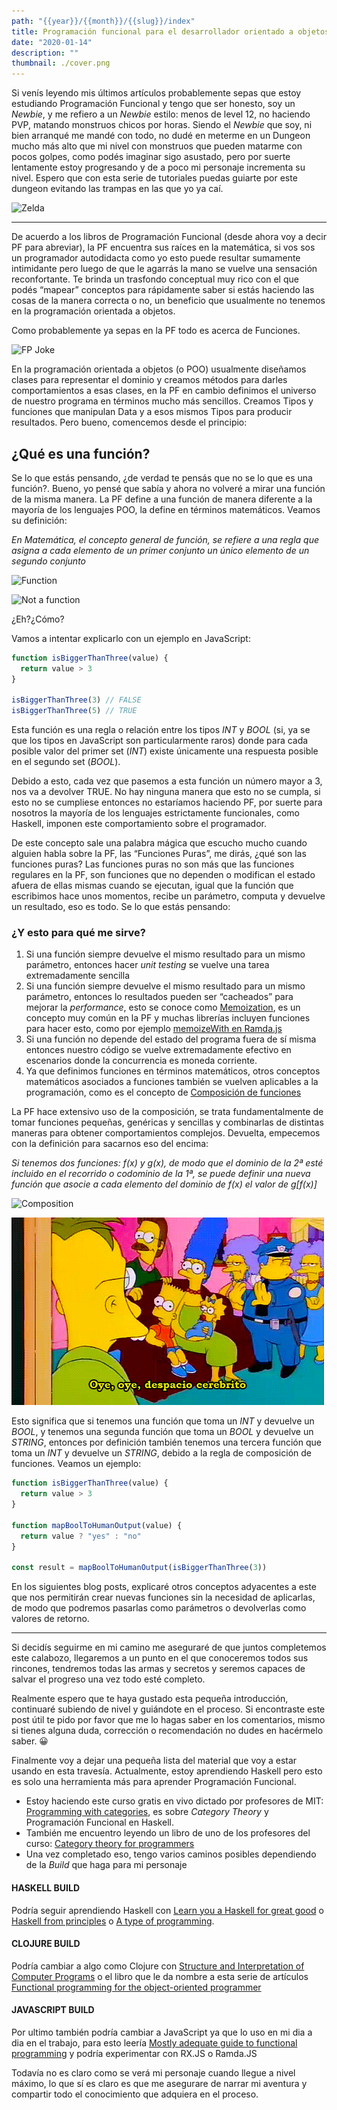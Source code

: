 ```yaml
---
path: "{{year}}/{{month}}/{{slug}}/index"
title: Programación funcional para el desarrollador orientado a objetos
date: "2020-01-14"
description: ""
thumbnail: ./cover.png
---
```


Si venís leyendo mis últimos artículos probablemente sepas que estoy estudiando Programación Funcional y tengo que ser honesto, soy un _Newbie_, y me refiero a un _Newbie_ estilo: menos de level 12, no haciendo PVP, matando monstruos chicos por horas.
Siendo el _Newbie_ que soy, ni bien arranqué me mandé con todo, no dudé en meterme en un Dungeon mucho más alto que mi nivel con monstruos que pueden matarme con pocos golpes, como podés imaginar sigo asustado, pero por suerte lentamente estoy progresando y de a poco mi personaje incrementa su nivel. Espero que con esta serie de tutoriales puedas guiarte por este dungeon evitando las trampas en las que yo ya caí.

![Zelda](https://thepracticaldev.s3.amazonaws.com/i/zsoxoc4tgtla335vzzm6.gif)

---

De acuerdo a los libros de Programación Funcional (desde ahora voy a decir PF para abreviar), la PF encuentra sus raíces en la matemática, si vos sos un programador autodidacta como yo esto puede resultar sumamente intimidante pero luego de que le agarrás la mano se vuelve una sensación reconfortante. Te brinda un trasfondo conceptual muy rico con el que podés “mapear” conceptos para rápidamente saber si estás haciendo las cosas de la manera correcta o no, un beneficio que usualmente no tenemos en la programación orientada a objetos.

Como probablemente ya sepas en la PF todo es acerca de Funciones.

![FP Joke](https://thepracticaldev.s3.amazonaws.com/i/rkt7ybtc1kxa6n8dr9hi.jpg)

En la programación orientada a objetos (o POO) usualmente diseñamos clases para representar el dominio y creamos métodos para darles comportamientos a esas clases, en la PF en cambio definimos el universo de nuestro programa en términos mucho más sencillos. Creamos Tipos y funciones que manipulan Data y a esos mismos Tipos para producir resultados.
Pero bueno, comencemos desde el principio:

## ¿Qué es una función?

Se lo que estás pensando, ¿de verdad te pensás que no se lo que es una función?. Bueno, yo pensé que sabía y ahora no volveré a mirar una función de la misma manera. La PF define a una función de manera diferente a la mayoría de los lenguajes POO, la define en términos matemáticos. Veamos su definición:

_En Matemática, el concepto general de función, se refiere a una regla que asigna a cada elemento de un primer conjunto un único elemento de un segundo conjunto_

![Function](https://thepracticaldev.s3.amazonaws.com/i/p0sa0aezq7f74b1a1407.png)

![Not a function](https://thepracticaldev.s3.amazonaws.com/i/rbjrkshcvb2obav1tn9e.png)

¿Eh?¿Cómo?

Vamos a intentar explicarlo con un ejemplo en JavaScript:

```javascript
function isBiggerThanThree(value) {
  return value > 3
}

isBiggerThanThree(3) // FALSE
isBiggerThanThree(5) // TRUE
```

Esta función es una regla o relación entre los tipos _INT_ y _BOOL_ (si, ya se que los tipos en JavaScript son particularmente raros) donde para cada posible valor del primer set (_INT_) existe únicamente una respuesta posible en el segundo set (_BOOL_).

Debido a esto, cada vez que pasemos a esta función un número mayor a 3, nos va a devolver TRUE. No hay ninguna manera que esto no se cumpla, si esto no se cumpliese entonces no estaríamos haciendo PF, por suerte para nosotros la mayoría de los lenguajes estrictamente funcionales, como Haskell, imponen este comportamiento sobre el programador.

De este concepto sale una palabra mágica que escucho mucho cuando alguien habla sobre la PF, las “Funciones Puras”, me dirás, ¿qué son las funciones puras? Las funciones puras no son más que las funciones regulares en la PF, son funciones que no dependen o modifican el estado afuera de ellas mismas cuando se ejecutan, igual que la función que escribimos hace unos momentos, recibe un parámetro, computa y devuelve un resultado, eso es todo.
Se lo que estás pensando:

### ¿Y esto para qué me sirve?

1. Si una función siempre devuelve el mismo resultado para un mismo parámetro, entonces hacer _unit testing_ se vuelve una tarea extremadamente sencilla
2. Si una función siempre devuelve el mismo resultado para un mismo parámetro, entonces lo resultados pueden ser “cacheados” para mejorar la _performance_, esto se conoce como [Memoization](https://en.wikipedia.org/wiki/Memoization), es un concepto muy común en la PF y muchas librerías incluyen funciones para hacer esto, como por ejemplo [memoizeWith en Ramda.js](https://ramdajs.com/docs/#memoizeWith)
3. Si una función no depende del estado del programa fuera de sí misma entonces nuestro código se vuelve extremadamente efectivo en escenarios donde la concurrencia es moneda corriente.
4. Ya que definimos funciones en términos matemáticos, otros conceptos matemáticos asociados a funciones también se vuelven aplicables a la programación, como es el concepto de [Composición de funciones](https://en.wikipedia.org/wiki/Function_composition)

La PF hace extensivo uso de la composición, se trata fundamentalmente de tomar funciones pequeñas, genéricas y sencillas y combinarlas de distintas maneras para obtener comportamientos complejos.
Devuelta, empecemos con la definición para sacarnos eso del encima:

_Si tenemos dos funciones: f(x) y g(x), de modo que el dominio de la 2ª esté incluido en el recorrido o codominio de la 1ª, se puede definir una nueva función que asocie a cada elemento del dominio de f(x) el valor de g[f(x)]_

![Composition](https://thepracticaldev.s3.amazonaws.com/i/ylybung2c6yxypxpfoe6.png)

![Woah Slow Down](./despacio.gif)

Esto significa que si tenemos una función que toma un _INT_ y devuelve un _BOOL_, y tenemos una segunda función que toma un _BOOL_ y devuelve un _STRING_, entonces por definición también tenemos una tercera función que toma un _INT_ y devuelve un _STRING_, debido a la regla de composición de funciones. Veamos un ejemplo:

```javascript
function isBiggerThanThree(value) {
  return value > 3
}

function mapBoolToHumanOutput(value) {
  return value ? "yes" : "no"
}

const result = mapBoolToHumanOutput(isBiggerThanThree(3))
```

En los siguientes blog posts, explicaré otros conceptos adyacentes a este que nos permitirán crear nuevas funciones sin la necesidad de aplicarlas, de modo que podremos pasarlas como parámetros o devolverlas como valores de retorno.

---

Si decidís seguirme en mi camino me aseguraré de que juntos completemos este calabozo, llegaremos a un punto en el que conoceremos todos sus rincones, tendremos todas las armas y secretos y seremos capaces de salvar el progreso una vez todo esté completo.

Realmente espero que te haya gustado esta pequeña introducción, continuaré subiendo de nivel y guiándote en el proceso. Si encontraste este post útil te pido por favor que me lo hagas saber en los comentarios, mismo si tienes alguna duda, corrección o recomendación no dudes en hacérmelo saber. &#128512;

Finalmente voy a dejar una pequeña lista del material que voy a estar usando en esta travesía. Actualmente, estoy aprendiendo Haskell pero esto es solo una herramienta más para aprender Programación Funcional.

- Estoy haciendo este curso gratis en vivo dictado por profesores de MIT: [Programming with categories](http://brendanfong.com/programmingcats.html), es sobre _Category Theory_ y Programación Funcional en Haskell.
- También me encuentro leyendo un libro de uno de los profesores del curso: [Category theory for programmers](https://github.com/hmemcpy/milewski-ctfp-pdf)
- Una vez completado eso, tengo varios caminos posibles dependiendo de la _Build_ que haga para mi personaje

#### HASKELL BUILD

Podría seguir aprendiendo Haskell con [Learn you a Haskell for great good](http://learnyouahaskell.com/chapters) o [Haskell from principles](https://haskellbook.com/) o [A type of programming](https://atypeofprogramming.com/).

#### CLOJURE BUILD

Podría cambiar a algo como Clojure con [Structure and Interpretation of Computer Programs](https://web.mit.edu/alexmv/6.037/sicp.pdf) o el libro que le da nombre a esta serie de artículos [Functional programming for the object-oriented programmer](https://leanpub.com/fp-oo)

#### JAVASCRIPT BUILD

Por ultimo también podría cambiar a JavaScript ya que lo uso en mi dia a dia en el trabajo, para esto leería [Mostly adequate guide to functional programming](https://github.com/MostlyAdequate/mostly-adequate-guide) y podría experimentar con RX.JS o Ramda.JS

Todavía no es claro como se verá mi personaje cuando llegue a nivel máximo, lo que sí es claro es que me asegurare de narrar mi aventura y compartir todo el conocimiento que adquiera en el proceso.
